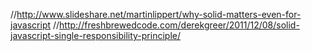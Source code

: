 //http://www.slideshare.net/martinlippert/why-solid-matters-even-for-javascript
//http://freshbrewedcode.com/derekgreer/2011/12/08/solid-javascript-single-responsibility-principle/